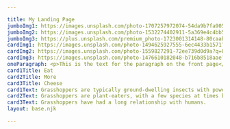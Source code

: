 ```yaml
---

title: My Landing Page
jumboImg1: https://images.unsplash.com/photo-1707257972074-54da9b7fa905?q=80&w=2940&auto=format&fit=crop&ixlib=rb-4.0.3&ixid=M3wxMjA3fDB8MHxwaG90by1wYWdlfHx8fGVufDB8fHx8fA%3D%3D
jumboImg2: https://images.unsplash.com/photo-1532274402911-5a369e4c4bb5?q=80&w=2940&auto=format&fit=crop&ixlib=rb-4.0.3&ixid=M3wxMjA3fDB8MHxwaG90by1wYWdlfHx8fGVufDB8fHx8fA%3D%3D
jumboImg3: https://plus.unsplash.com/premium_photo-1723001314148-80caabdb3ab0?q=80&w=3125&auto=format&fit=crop&ixlib=rb-4.0.3&ixid=M3wxMjA3fDB8MHxwaG90by1wYWdlfHx8fGVufDB8fHx8fA%3D%3D
cardImg1: https://images.unsplash.com/photo-1494625927555-6ec4433b1571?q=80&w=2948&auto=format&fit=crop&ixlib=rb-4.0.3&ixid=M3wxMjA3fDB8MHxwaG90by1wYWdlfHx8fGVufDB8fHx8fA%3D%3D
cardImg2: https://images.unsplash.com/photo-1559827291-72ee739d0d9a?q=80&w=2874&auto=format&fit=crop&ixlib=rb-4.0.3&ixid=M3wxMjA3fDB8MHxwaG90by1wYWdlfHx8fGVufDB8fHx8fA%3D%3D
cardImg3: https://images.unsplash.com/photo-1476610182048-b716b8518aae?q=80&w=3059&auto=format&fit=crop&ixlib=rb-4.0.3&ixid=M3wxMjA3fDB8MHxwaG90by1wYWdlfHx8fGVufDB8fHx8fA%3D%3D
oneParagraph: <p>This is the text for the paragraph on the front page</p><p>Bacon ipsum dolor amet turducken burgdoggen ribeye, landjaeger pork tongue porchetta short loin kevin chicken ground round pork loin pork chop. Shankle swine porchetta rump beef kevin sausage jerky. Tail shankle burgdoggen, filet mignon beef ball tip t-bone cupim andouille turkey. Boudin hamburger ham spare ribs.</p>
card1Title: Eat
card2Title: More
card3Title: Cheese
card1Text: Grasshoppers are typically ground-dwelling insects with powerful hind legs.
card2Text: Grasshoppers are plant-eaters, with a few species at times becoming serious pests of cereals.
card3Text: Grasshoppers have had a long relationship with humans.
layout: base.njk

---
```


